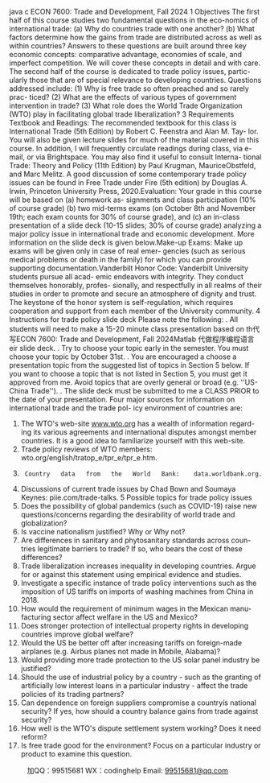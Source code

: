 java c
ECON   7600:      Trade   and   Development,   Fall   2024 
1            Objectives The   first   half   of   this   course   studies   two   fundamental   questions   in   the   eco-nomics   of   international   trade:    (a) Why   do   countries   trade   with   one   another?   (b)   What   factors   determine   how the   gains   from trade   are   distributed across   as   well   as    within countries?       Answers   to   these   questions   are   built   around   three   key   economic   concepts:   comparative   advantage,   economies   of   scale,   and   imperfect   competition.   We   will   cover   these   concepts   in   detail   and   with   care.   The second half of the course is dedicated to trade policy issues, partic-   ularly   those   that   are   of special   relevance   to   developing   countries. Questions   addressed include:   (1) Why is free trade so often   preached and so rarely prac-   ticed?    (2)   What   are   the   effects   of various   types   of government   intervention   in   trade?    (3) What   role   does   the   World   Trade   Organization   (WTO)   play   in facilitating global trade   liberalization?
3            Requirements Textbook   and   Readings:      The   recommended   textbook   for   this   class   is   International   Trade   (5th   Edition)   by   Robert   C.   Feenstra   and   Alan   M.   Tay-   lor.   You   will   also   be   given   lecture   slides   for   much   of the   material   covered   in   this   course.   In   addition,   I   will   frequently   circulate   readings   during   class, via e-mail,   or   via   Brightspace.    You   may   also   find   it   useful   to   consult Interna-   tional   Trade: Theory   and   Policy      (11th   Edition)   by   Paul   Krugman,   MauriceObstfeld,   and   Marc   Melitz.    A   good   discussion   of   some   contemporary   trade   policy issues can be found in   Free Trade   under Fire    (5th   edition) by   Douglas   A.   Irwin,   Princeton   University   Press,   2020.Evaluation:    Your   grade   in   this   course   will   be   based   on   (a)   homework   as-   signments   and   class   participation   (10%   of   course   grade)   (b)   two   mid-terms   exams   (on   October   8th   and   November   19th;   each   exam   counts   for   30%   of   course   grade),   and   (c)   an   in-class   presentation   of   a   slide   deck   (10-15   slides;   30% of   course grade) analyzing a major policy issue in international trade and   economic   development.   More   information   on   the   slide   deck   is   given   below.Make-up   Exams:   Make   up   exams   will   be   given   only   in   case   of   real   emer-   gencies   (such   as   serious   medical   problems   or   death   in   the   family)   for   which   you   can   provide   supporting   documentation.Vanderbilt   Honor   Code:   Vanderbilt University students pursue all   acad-   emic   endeavors   with   integrity.    They   conduct   themselves   honorably,   profes-   sionally,   and   respectfully   in   all   realms   of   their   studies   in   order   to   promote   and   secure   an   atmosphere   of   dignity   and   trust.    The   keystone   of   the   honor   system   is   self-regulation,   which   requires   cooperation   and   support   from   each   member   of   the   University   community.
4            Instructions   for trade   policy   slide   deck 
Please   note   the   following:
.    All students will need to   make   a   15-20   minute   class   presentation   based   on   th代 写ECON 7600: Trade and Development, Fall 2024Matlab
代做程序编程语言eir   slide   deck.
.   Try   to   choose   your   topic   early   in   the   semester.      You   must   choose   your topic   by   October   31st.
.   You   are   encouraged   a   choose   a   presentation   topic   from   the   suggested   list   of topics   in   Section   5   below.    If you   want   to   choose   a   topic   that   is   not listed in Section 5, you must get it   approved   from   me.   Avoid   topics that   are   overly   general   or   broad   (e.g.    ''US-China   Trade'').
.   The slide deck   must   be   submitted to   me   a   CLASS   PRIOR   to   the   date   of your   presentation.
Four   major   sources   for   information   on   international   trade   and   the   trade   pol-   icy   environment   of countries   are:
1.   The   WTO's   web-site   www.wto.org   has   a   wealth   of   information   regard-   ing its various   agreements   and international disputes   amongst   member   countries.   It   is   a   good   idea   to   familiarize   yourself   with   this   web-site.
2.   Trade   policy   reviews   of   WTO   members:   wto.org/english/tratop_e/tpr_e/tpr_e.htm.
3.      Country   data   from   the   World   Bank:    data.worldbank.org.
4.    Discussions of   current trade issues by Chad Bown and Soumaya Keynes:   piie.com/trade-talks.
5            Possible   topics   for   trade   policy   issues 
1.   Does   the   possibility   of   global   pandemics    (such    as    COVID-19)    raise   new   questions/concerns   regarding   the   desirability   of   world   trade   and globalization?
2.   Is   vaccine   nationalism justified?   Why   or   Why   not?
3.   Are   differences   in   sanitary   and   phytosanitary   standards   across   coun-   tries   legitimate   barriers   to   trade?      If   so,   who   bears   the   cost   of   these   differences?
4.   Trade liberalization increases inequality in developing countries.    Argue   for   or   against   this   statement   using   empirical   evidence   and   studies.
5.   Investigate   a   specific   instance   of trade   policy   interventions   such   as   the   imposition   of   US   tariffs   on   imports   of   washing   machines   from   China   in 2018.
6.   How   would   the   requirement   of minimum   wages   in   the   Mexican   manu-   facturing   sector   affect   welfare   in   the   US   and   Mexico?
7.   Does   stronger   protection   of   intellectual   property   rights   in   developing   countries   improve   global   welfare?
8.   Would   the   US   be   better   off after   increasing   tariffs   on   foreign-made   airplanes   (e.g.   Airbus   planes   not   made   in   Mobile,   Alabama)?
9.   Would   providing   more   trade   protection   to   the   US   solar   panel   industry be justified?
10.    Should   the   use   of   industrial   policy   by   a   country - such   as   the   granting of   artificially   low   interest   loans   in   a   particular   industry   -    affect   the trade   policies   of   its   trading   partners?
11.    Can   dependence   on   foreign   suppliers   compromise   a   countryís   national   security?   If yes, how should a country balance gains from trade against   security?
12.   How   well   is   the   WTO's   dispute   settlement   system   working?      Does   it   need   reform?
13.   Is free trade good for   the   environment?    Focus on   a   particular   industry   or   product   to   examine   this   question.





         
加QQ：99515681  WX：codinghelp  Email: 99515681@qq.com
